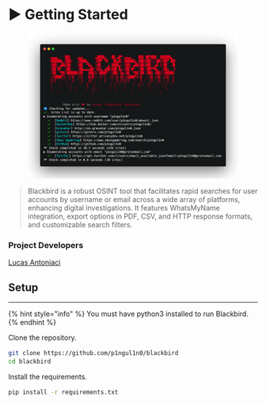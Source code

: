 # ▶️ Getting Started

<figure><img src=".gitbook/assets/blackbird_printscreen.png" alt=""><figcaption></figcaption></figure>

> Blackbird is a robust OSINT tool that facilitates rapid searches for user accounts by username or email across a wide array of platforms, enhancing digital investigations. It features WhatsMyName integration, export options in PDF, CSV, and HTTP response formats, and customizable search filters.

### Project Developers

[Lucas Antoniaci](https://www.linkedin.com/in/lucas-antoniaci/)

## Setup

***

{% hint style="info" %}
You must have python3 installed to run Blackbird.
{% endhint %}

Clone the repository.

```bash
git clone https://github.com/p1ngul1n0/blackbird
cd blackbird
```

Install the requirements.

```bash
pip install -r requirements.txt
```
